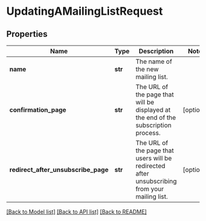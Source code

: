 # UpdatingAMailingListRequest

## Properties
Name | Type | Description | Notes
------------ | ------------- | ------------- | -------------
**name** | **str** | The name of the new mailing list. | 
**confirmation_page** | **str** | The URL of the page that will be displayed at the end of the subscription process. | [optional] 
**redirect_after_unsubscribe_page** | **str** | The URL of the page that users will be redirected after unsubscribing from your mailing list. | [optional] 

[[Back to Model list]](../README.md#documentation-for-models) [[Back to API list]](../README.md#documentation-for-api-endpoints) [[Back to README]](../README.md)


